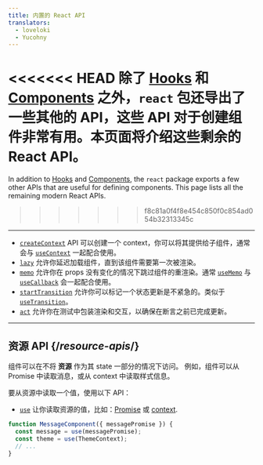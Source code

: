 ```yaml
---
title: 内置的 React API
translators:
  - loveloki
  - Yucohny
---
```


<Intro>

<<<<<<< HEAD
除了 [Hooks](/reference/react) 和 [Components](/reference/react/components) 之外，`react` 包还导出了一些其他的 API，这些 API 对于创建组件非常有用。本页面将介绍这些剩余的 React API。
=======
In addition to [Hooks](/reference/react/hooks) and [Components](/reference/react/components), the `react` package exports a few other APIs that are useful for defining components. This page lists all the remaining modern React APIs.
>>>>>>> f8c81a0f4f8e454c850f0c854ad054b32313345c

</Intro>

---

* [`createContext`](/reference/react/createContext) API 可以创建一个 context，你可以将其提供给子组件，通常会与 [`useContext`](/reference/react/useContext) 一起配合使用。
* [`lazy`](/reference/react/lazy) 允许你延迟加载组件，直到该组件需要第一次被渲染。
* [`memo`](/reference/react/memo) 允许你在 props 没有变化的情况下跳过组件的重渲染。通常 [`useMemo`](/reference/react/useMemo) 与 [`useCallback`](/reference/react/useCallback) 会一起配合使用。
* [`startTransition`](/reference/react/startTransition) 允许你可以标记一个状态更新是不紧急的。类似于 [`useTransition`](/reference/react/useTransition)。
* [`act`](/reference/react/act) 允许你在测试中包装渲染和交互，以确保在断言之前已完成更新。

---

## 资源 API {/*resource-apis*/}

组件可以在不将 **资源** 作为其 state 一部分的情况下访问。 例如，组件可以从 Promise 中读取消息，或从 context 中读取样式信息。

要从资源中读取一个值，使用以下 API：

* [`use`](/reference/react/use) 让你读取资源的值，比如：[Promise](https://developer.mozilla.org/en-US/docs/Web/JavaScript/Reference/Global_Objects/Promise) 或 [context](/learn/passing-data-deeply-with-context).
```js
function MessageComponent({ messagePromise }) {
  const message = use(messagePromise);
  const theme = use(ThemeContext);
  // ...
}
```
